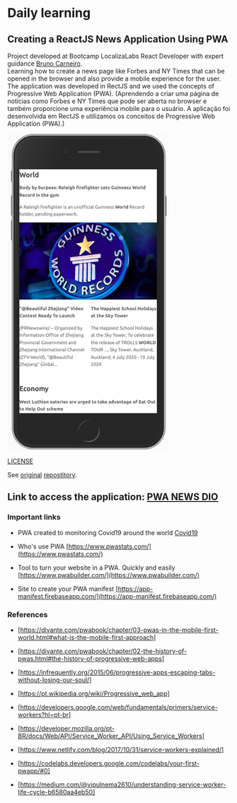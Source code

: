 # Daily learning

## Creating a ReactJS News Application Using PWA

Project developed at Bootcamp LocalizaLabs React Developer with expert guidance [Bruno Carneiro](https://github.com/Tautorn "Bruno Carneiro").</br>
Learning how to create a news page like Forbes and NY Times that can be opened in the browser and also provide a mobile experience for the user. The application was developed in RectJS and we used the concepts of Progressive Web Application (PWA).
(Aprendendo a criar uma página de notícias como Forbes e NY Times que pode ser aberta no browser e também proporcione uma experiência mobile para o usuário. A aplicação foi desenvolvida em RectJS e utilizamos os conceitos de Progressive Web Application (PWA).)

![PWA](/PWA_News_Dio/docs/finished.png)

[LICENSE](/LICENSE)

See [original](https://github.com/Tautorn/pwa-news-dio) [repostitory](https://github.com/Tautorn/pwa-news-api).

## Link to access the application: [PWA NEWS DIO](https://pwa-news-dio.netlify.app/)

### Important links

- PWA created to monitoring Covid19 around the world
[Covid19](https://covid19pwa.netlify.app/)

- Who's use PWA [https://www.pwastats.com/](https://www.pwastats.com/)

- Tool to turn your website in a PWA. Quickly and easily
[https://www.pwabuilder.com/](https://www.pwabuilder.com/)

- Site to create your PWA manifest
[https://app-manifest.firebaseapp.com/](https://app-manifest.firebaseapp.com/)

### References

- [https://divante.com/pwabook/chapter/03-pwas-in-the-mobile-first-world.html#what-is-the-mobile-first-approach]

- [https://divante.com/pwabook/chapter/02-the-history-of-pwas.html#the-history-of-progressive-web-apps]

- [https://infrequently.org/2015/06/progressive-apps-escaping-tabs-without-losing-our-soul/]

- [https://pt.wikipedia.org/wiki/Progressive_web_app]

- [https://developers.google.com/web/fundamentals/primers/service-workers?hl=pt-br]

- [https://developer.mozilla.org/pt-BR/docs/Web/API/Service_Worker_API/Using_Service_Workers]

- [https://www.netlify.com/blog/2017/10/31/service-workers-explained/]

- [https://codelabs.developers.google.com/codelabs/your-first-pwapp/#0]

- [https://medium.com/@vipulnema2610/understanding-service-worker-life-cycle-b6580aa4eb50]
